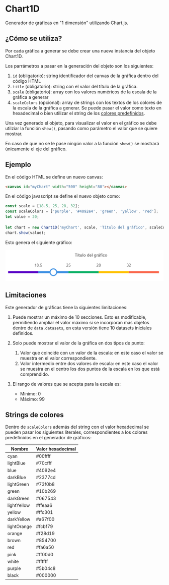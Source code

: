# Chart1D
Generador de gráficas en "1 dimensión" utilizando Chart.js. 

## ¿Cómo se utiliza?
Por cada gráfica a generar se debe crear una nueva instancia del objeto Chart1D. 

Los parrámetros a pasar en la generación del objeto son los siguientes:
1. `id` (obligatorio): string identificador del canvas de la gráfica dentro del código 
HTML
2. `title` (obligatorio): string con el valor del título de la gráfica. 
3. `scale` (obligatorio): array con los valores numéricos de la escala de la gráfica a generar
4. `scaleColors` (opcional): array de strings con los textos de los colores de la escala de la gráfica a generar. Se puede pasar el valor como texto en hexadecimal o bien utilizar el string de los [colores predefinidos](README.md#Strings-de-colores).

Una vez generado el objeto, para visualizar el valor en el gráfico se debe utilziar la función `show()`, pasando como parámetro el valor que se quiere mostrar. 

En caso de que no se le pase ningún valor a la función `show()` se mostrará únicamente el eje del gráfico.

## Ejemplo
En el código HTML se define un nuevo canvas:
```HTML
<canvas id="myChart" width="500" height="80"></canvas>
```

En el código javascript se define el nuevo objeto como:
```javascript
const scale = [18.5, 25, 28, 32];
const scaleColors = ['purple', '#4092e4', 'green', 'yellow', 'red'];
let value = 20;

let chart = new Chart1D('myChart', scale, 'Título del gráfico', scaleColors);
chart.show(value);
```

Esto genera el siguiente gráfico:

![Ejemplo](./img/Ejemplo.PNG)

## Limitaciones
Este generador de gráficas tiene la siguientes limitaciones:

1. Puede mostrar un máximo de 10 secciones. 
Esto es modificable, permitiendo ampliar el valor máximo si se incorporan más objetos dentro de `data.datasets`, en esta versión tiene 10 datasets iniciales definidos.

2. Solo puede mostrar el valor de la gráfica en dos tipos de punto:
    1. Valor que coincide con un valor de la escala: en este caso el valor se muestra en el valor correspondiente.
    2. Valor intermedio entre dos valores de escala: en este caso el valor se muestra en el centro los dos puntos de la escala en los que está comprendido.

3. El rango de valores que se acepta para la escala es:
    * Mínimo: 0
    * Máximo: 99

## Strings de colores

Dentro de `scaleColors` además del string con el valor hexadecimal se pueden pasar los siguientes literales, correspondientes a los colores predefinidos en el generador de gráficos:

| Nombre      | Valor hexadecimal |
|-------------|-------------------|
| cyan        | #00ffff           |
| lightBlue   | #70cfff           |
| blue        | #4092e4           |
| darkBlue    | #2377cd           |
| lightGreen  | #73f0b8           |
| green       | #10b269           |
| darkGreen   | #067543           |
| lightYellow | #ffeaa6           |
| yellow      | #ffc301           |
| darkYellow  | #a67f00           |
| lightOrange | #fcbf79           |
| orange      | #f28d19           |
| brown       | #854700           |
| red         | #fa6a50           |
| pink        | #ff00d0           |
| white       | #ffffff           |
| purple      | #5b04c8           |
| black       | #000000           |